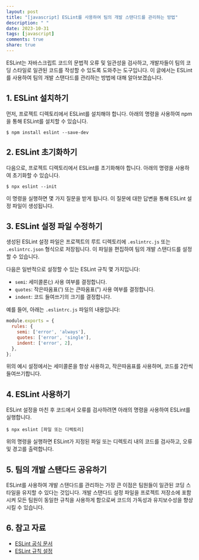 ```yaml
---
layout: post
title: "[javascript] ESLint를 사용하여 팀의 개발 스탠다드를 관리하는 방법"
description: " "
date: 2023-10-31
tags: [javascript]
comments: true
share: true
---
```


ESLint는 자바스크립트 코드의 문법적 오류 및 일관성을 검사하고, 개발자들이 팀의 코딩 스타일로 일관된 코드를 작성할 수 있도록 도와주는 도구입니다. 이 글에서는 ESLint를 사용하여 팀의 개발 스탠다드를 관리하는 방법에 대해 알아보겠습니다.

## 1. ESLint 설치하기

먼저, 프로젝트 디렉토리에서 ESLint를 설치해야 합니다. 아래의 명령을 사용하여 npm을 통해 ESLint를 설치할 수 있습니다.

```
$ npm install eslint --save-dev
```

## 2. ESLint 초기화하기

다음으로, 프로젝트 디렉토리에서 ESLint를 초기화해야 합니다. 아래의 명령을 사용하여 초기화할 수 있습니다.

```
$ npx eslint --init
```

이 명령을 실행하면 몇 가지 질문을 받게 됩니다. 이 질문에 대한 답변을 통해 ESLint 설정 파일이 생성됩니다.

## 3. ESLint 설정 파일 수정하기

생성된 ESLint 설정 파일은 프로젝트의 루트 디렉토리에 `.eslintrc.js` 또는 `.eslintrc.json` 형식으로 저장됩니다. 이 파일을 편집하여 팀의 개발 스탠다드를 설정할 수 있습니다.

다음은 일반적으로 설정할 수 있는 ESLint 규칙 몇 가지입니다:

- `semi`: 세미콜론(;) 사용 여부를 결정합니다.
- `quotes`: 작은따옴표(') 또는 큰따옴표(") 사용 여부를 결정합니다.
- `indent`: 코드 들여쓰기의 크기를 결정합니다.

예를 들어, 아래는 `.eslintrc.js` 파일의 내용입니다:

```javascript
module.exports = {
  rules: {
    semi: ['error', 'always'],
    quotes: ['error', 'single'],
    indent: ['error', 2],
  },
};
```

위의 예시 설정에서는 세미콜론을 항상 사용하고, 작은따옴표를 사용하며, 코드를 2칸씩 들여쓰기합니다.

## 4. ESLint 사용하기

ESLint 설정을 마친 후 코드에서 오류를 검사하려면 아래의 명령을 사용하여 ESLint를 실행합니다.

```
$ npx eslint [파일 또는 디렉토리]
```

위의 명령을 실행하면 ESLint가 지정된 파일 또는 디렉토리 내의 코드를 검사하고, 오류 및 경고를 출력합니다.

## 5. 팀의 개발 스탠다드 공유하기

ESLint를 사용하여 개발 스탠다드를 관리하는 가장 큰 이점은 팀원들이 일관된 코딩 스타일을 유지할 수 있다는 것입니다. 개발 스탠다드 설정 파일을 프로젝트 저장소에 포함시켜 모든 팀원이 동일한 규칙을 사용하게 함으로써 코드의 가독성과 유지보수성을 향상시킬 수 있습니다.

## 6. 참고 자료

- [ESLint 공식 문서](https://eslint.org/docs/user-guide/getting-started)
- [ESLint 규칙 설정](https://eslint.org/docs/rules/)